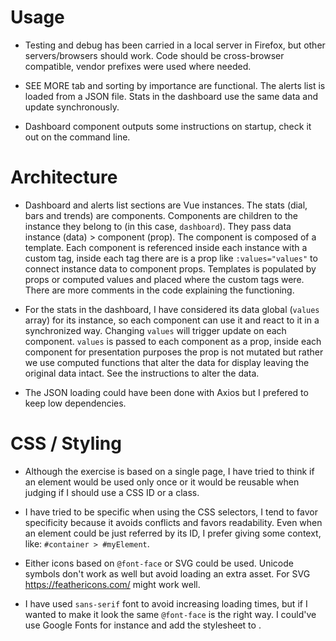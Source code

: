 # Usage
* Testing and debug has been carried in a local server in Firefox, but other servers/browsers should work. Code should be cross-browser compatible, vendor prefixes were used where needed.

* SEE MORE tab and sorting by importance are functional. The alerts list is loaded from a JSON file. Stats in the dashboard use the same data and update synchronously.

* Dashboard component outputs some instructions on startup, check it out on the command line.


# Architecture
* Dashboard and alerts list sections are Vue instances. The stats (dial, bars and trends) are components. Components are children to the instance they belong to (in this case, `dashboard`). They pass data instance (data) > component (prop). The component is composed of a template. Each component is referenced inside each instance with a custom tag, inside each tag there are is a prop like `:values="values"` to connect instance data to component props. Templates is populated by props or computed values and placed where the custom tags were. There are more comments in the code explaining the  functioning.

* For the stats in the dashboard, I have considered its data global (`values` array) for its instance, so each component can use it and react to it in a synchronized way. Changing `values` will trigger update on each component. `values` is passed to each component as a prop, inside each component for presentation purposes the prop is not mutated but rather we use computed functions that alter the data for display leaving the original data intact. See the instructions to alter the data.

* The JSON loading could have been done with Axios but I prefered to keep low dependencies.


# CSS / Styling
* Although the exercise is based on a single page, I have tried to think if an element would be used only once or it would be reusable when judging if I should use a CSS ID or a class.

* I have tried to be specific when using the CSS selectors, I tend to favor specificity because it avoids conflicts and favors readability. Even when an element could be just referred by its ID, I prefer giving some context,  like: `#container > #myElement`.

* Either icons based on `@font-face` or SVG could be used. Unicode symbols don't work as well but avoid loading an extra asset. For SVG https://feathericons.com/ might work well.

* I have used `sans-serif` font to avoid increasing loading times, but if I wanted to make it look the same `@font-face` is the right way. I could've use Google Fonts for instance and add the stylesheet to <head>.

